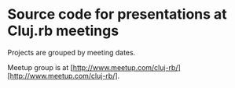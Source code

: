 # Source code for presentations at Cluj.rb meetings

Projects are grouped by meeting dates.

Meetup group is at [http://www.meetup.com/cluj-rb/][http://www.meetup.com/cluj-rb/].
